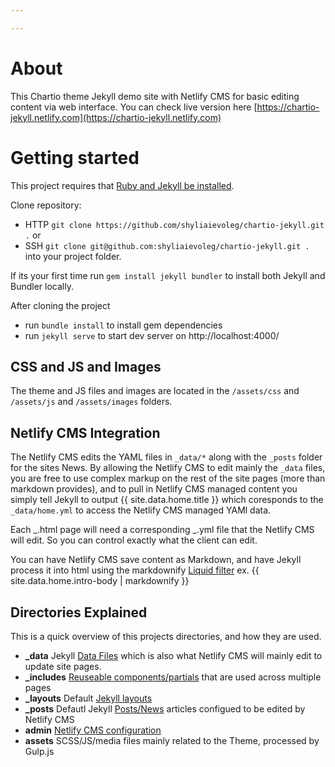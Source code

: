 ```yaml
---

---
```

# About

This Chartio theme Jekyll demo site with Netlify CMS for basic editing content via web interface.
You can check live version here [https://chartio-jekyll.netlify.com](https://chartio-jekyll.netlify.com)


# Getting started

This project requires that [Ruby and Jekyll be installed](https://jekyllrb.com/docs/installation/).

Clone repository:

- HTTP `git clone https://github.com/shyliaievoleg/chartio-jekyll.git .` or
- SSH `git clone git@github.com:shyliaievoleg/chartio-jekyll.git .` into your project folder.

If its your first time run `gem install jekyll bundler` to install both Jekyll and Bundler locally.

After cloning the project

- run `bundle install` to install gem dependencies
- run `jekyll serve` to start dev server on http://localhost:4000/

## CSS and JS and Images

The theme and JS files and images are located in the `/assets/css` and `/assets/js` and `/assets/images` folders.

## Netlify CMS Integration

The Netlify CMS edits the YAML files in `_data/*` along with the `_posts` folder for the sites News. By allowing the Netlify CMS to edit mainly the `_data` files, you are free to use complex markup on the rest of the site pages (more than markdown provides), and to pull in Netlify CMS managed content you simply tell Jekyll to output {{ site.data.home.title }} which coresponds to the `_data/home.yml` to access the Netlify CMS managed YAMl data.

Each _.html page will need a corresponding _.yml file that the Netlify CMS will edit. So you can control exactly what the client can edit.

You can have Netlify CMS save content as Markdown, and have Jekyll process it into html using the markdownify [Liquid filter](https://jekyllrb.com/docs/liquid/filters/) ex. {{ site.data.home.intro-body | markdownify }}

## Directories Explained

This is a quick overview of this projects directories, and how they are used.

- **\_data** Jekyll [Data Files](https://jekyllrb.com/docs/datafiles/) which is also what Netlify CMS will mainly edit to update site pages.
- **\_includes** [Reuseable components/partials](https://jekyllrb.com/docs/includes/) that are used across multiple pages
- **\_layouts** Default [Jekyll layouts](https://jekyllrb.com/docs/step-by-step/04-layouts/)
- **\_posts** Defautl Jekyll [Posts/News](https://jekyllrb.com/docs/posts/) articles configued to be edited by Netlify CMS
- **admin** [Netlify CMS configuration](https://www.netlifycms.org/docs/add-to-your-site/)
- **assets** SCSS/JS/media files mainly related to the Theme, processed by Gulp.js
